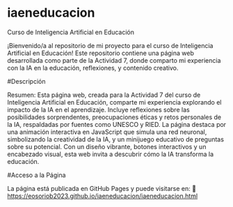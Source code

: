 # iaeneducacion
Curso de Inteligencia Artificial en Educación

¡Bienvenido/a al repositorio de mi proyecto para el curso de Inteligencia Artificial en Educación! Este repositorio contiene una página web desarrollada como parte de la Actividad 7, donde comparto mi experiencia con la IA en la educación, reflexiones, y contenido creativo.

#Descripción

Resumen: Esta página web, creada para la Actividad 7 del curso de Inteligencia Artificial en Educación, comparte mi experiencia explorando el impacto de la IA en el aprendizaje. Incluye reflexiones sobre las posibilidades sorprendentes, preocupaciones éticas y retos personales de la IA, respaldadas por fuentes como UNESCO y RIED. La página destaca por una animación interactiva en JavaScript que simula una red neuronal, simbolizando la creatividad de la IA, y un minijuego educativo de preguntas sobre su potencial. Con un diseño vibrante, botones interactivos y un encabezado visual, esta web invita a descubrir cómo la IA transforma la educación.

#Acceso a la Página

La página está publicada en GitHub Pages y puede visitarse en:
🔗 https://eosoriob2023.github.io/iaeneducacion/iaeneducacion.html
